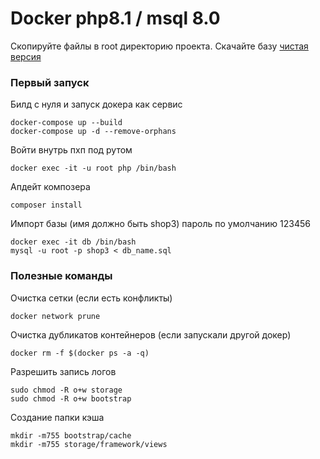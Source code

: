 # Docker php8.1 / msql 8.0

Скопируйте файлы в root директорию проекта.
Скачайте базу [чистая версия](https://drive.google.com/file/d/1kaeyfxEVRTLCOADqaBPfSEqC5kxuZhYd/view?usp=sharing)

### Первый запуск

Билд с нуля и запуск докера как сервис

    docker-compose up --build
    docker-compose up -d --remove-orphans 

Войти внутрь пхп под рутом

    docker exec -it -u root php /bin/bash 

Апдейт композера

    composer install
    
Импорт базы (имя должно быть shop3) пароль по умолчанию 123456    

    docker exec -it db /bin/bash
    mysql -u root -p shop3 < db_name.sql


### Полезные команды

Очистка сетки (если есть конфликты)

    docker network prune 

Очистка дубликатов контейнеров (если запускали другой докер)

    docker rm -f $(docker ps -a -q) 
    
Разрешить запись логов

    sudo chmod -R o+w storage 
    sudo chmod -R o+w bootstrap

Создание папки кэша

    mkdir -m755 bootstrap/cache
    mkdir -m755 storage/framework/views

